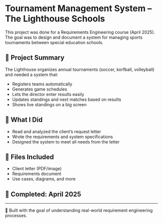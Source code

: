 # Tournament Management System – The Lighthouse Schools

This project was done for a Requirements Engineering course (April 2025).  
The goal was to design and document a system for managing sports tournaments between special education schools.

## 📄 Project Summary

The Lighthouse organizes annual tournaments (soccer, korfball, volleyball) and needed a system that:
- Registers teams automatically
- Generates game schedules
- Lets the director enter results easily
- Updates standings and next matches based on results
- Shows live standings on a big screen

## 💼 What I Did
- Read and analyzed the client’s request letter
- Wrote the requirements and system specifications
- Designed the system to meet all needs from the letter

## 📁 Files Included
- Client letter (PDF/image)
- Requirements document
- Use cases, diagrams, and more

## 📆 Completed: April 2025

---

🎯 Built with the goal of understanding real-world requirement engineering processes.
